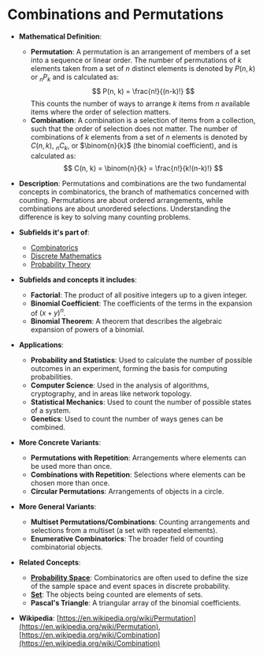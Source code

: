 # Combinations and Permutations

- **Mathematical Definition**:
    - **Permutation**: A permutation is an arrangement of members of a set into a sequence or linear order. The number of permutations of $k$ elements taken from a set of $n$ distinct elements is denoted by $P(n, k)$ or $_nP_k$ and is calculated as:
      $$ P(n, k) = \frac{n!}{(n-k)!} $$
      This counts the number of ways to arrange $k$ items from $n$ available items where the order of selection matters.
    - **Combination**: A combination is a selection of items from a collection, such that the order of selection does not matter. The number of combinations of $k$ elements from a set of $n$ elements is denoted by $C(n, k)$, $_nC_k$, or $\binom{n}{k}$ (the binomial coefficient), and is calculated as:
      $$ C(n, k) = \binom{n}{k} = \frac{n!}{k!(n-k)!} $$

- **Description**: Permutations and combinations are the two fundamental concepts in combinatorics, the branch of mathematics concerned with counting. Permutations are about ordered arrangements, while combinations are about unordered selections. Understanding the difference is key to solving many counting problems.

- **Subfields it's part of**:
    - [Combinatorics](https://en.wikipedia.org/wiki/Combinatorics)
    - [Discrete Mathematics](https://en.wikipedia.org/wiki/Discrete_mathematics)
    - [Probability Theory](https://en.wikipedia.org/wiki/Probability_theory)

- **Subfields and concepts it includes**:
    - **Factorial**: The product of all positive integers up to a given integer.
    - **Binomial Coefficient**: The coefficients of the terms in the expansion of $(x+y)^n$.
    - **Binomial Theorem**: A theorem that describes the algebraic expansion of powers of a binomial.

- **Applications**:
    - **Probability and Statistics**: Used to calculate the number of possible outcomes in an experiment, forming the basis for computing probabilities.
    - **Computer Science**: Used in the analysis of algorithms, cryptography, and in areas like network topology.
    - **Statistical Mechanics**: Used to count the number of possible states of a system.
    - **Genetics**: Used to count the number of ways genes can be combined.

- **More Concrete Variants**:
    - **Permutations with Repetition**: Arrangements where elements can be used more than once.
    - **Combinations with Repetition**: Selections where elements can be chosen more than once.
    - **Circular Permutations**: Arrangements of objects in a circle.

- **More General Variants**:
    - **Multiset Permutations/Combinations**: Counting arrangements and selections from a multiset (a set with repeated elements).
    - **Enumerative Combinatorics**: The broader field of counting combinatorial objects.

- **Related Concepts**:
    - **[Probability Space](../../../applied_mathematics/probability_theory/probability_space.md)**: Combinatorics are often used to define the size of the sample space and event spaces in discrete probability.
    - **[Set](../../../foundations_of_mathematics/set_theory/set.md)**: The objects being counted are elements of sets.
    - **Pascal's Triangle**: A triangular array of the binomial coefficients.

- **Wikipedia**: [https://en.wikipedia.org/wiki/Permutation](https://en.wikipedia.org/wiki/Permutation), [https://en.wikipedia.org/wiki/Combination](https://en.wikipedia.org/wiki/Combination)

